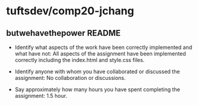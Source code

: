 # tuftsdev/comp20-jchang
## butwehavethepower README

*   Identify what aspects of the work have been correctly implemented and what have not: 
    All aspects of the assignment have been implemented correctly including the index.html and style.css files.  
     
*   Identify anyone with whom you have collaborated or discussed the assignment: 
    No collaboration or discussions.
    
*   Say approximately how many hours you have spent completing the assignment: 
    1.5 hour.